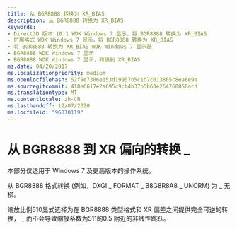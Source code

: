 ```yaml
---
title: 从 BGR8888 转换为 XR_BIAS
description: 从 BGR8888 转换为 XR_BIAS
keywords:
- Direct3D 版本 10.1 WDK Windows 7 显示，将 BGR8888 转换为 XR_BIAS
- 扩展格式 WDK Windows 7 显示，将 BGR8888 转换为 XR_BIAS
- 将 BGR8888 转换为 XR_BIAS WDK Windows 7 显示器
- BGR8888 WDK Windows 7 显示
- BGR8888 WDK Windows 7 显示，转换到 XR_BIAS
ms.date: 04/20/2017
ms.localizationpriority: medium
ms.openlocfilehash: 52f9e7306e153d19957b5c1b7c013865c8ea6e9a
ms.sourcegitcommit: 418e6617e2a695c9cb4b37b5b60e264760858acd
ms.translationtype: MT
ms.contentlocale: zh-CN
ms.lasthandoff: 12/07/2020
ms.locfileid: "96810119"
---
```

# <a name="conversion-from-bgr8888-to-xr_bias"></a>从 BGR8888 到 XR 偏向的转换 \_


本部分仅适用于 Windows 7 及更高版本的操作系统。

从 BGR8888 格式转换 (例如，DXGI \_ FORMAT \_ B8G8R8A8 \_ UNORM) 为 \_ 无损。

缩放比例510显式选择为在 BGR8888 类型格式和 XR 偏差之间提供完全可逆的转换， \_ 而不会导致缩放系数为511的0.5 附近的非线性跳跃。

 

 





